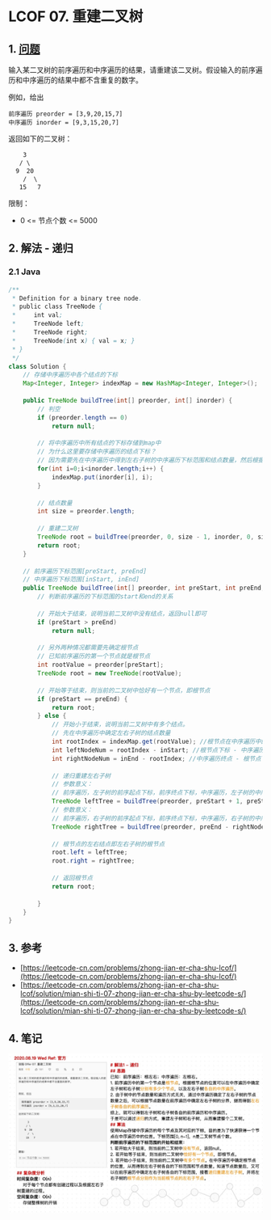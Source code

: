# LCOF 07. 重建二叉树

## 1. [问题](https://leetcode-cn.com/problems/zhong-jian-er-cha-shu-lcof/)

输入某二叉树的前序遍历和中序遍历的结果，请重建该二叉树。假设输入的前序遍历和中序遍历的结果中都不含重复的数字。

例如，给出

```
前序遍历 preorder = [3,9,20,15,7]
中序遍历 inorder = [9,3,15,20,7]
```

返回如下的二叉树：

```
    3
   / \
  9  20
    /  \
   15   7
```

限制：

* 0 <= 节点个数 <= 5000

## 2. 解法 - 递归

### 2.1 Java

```java
/**
 * Definition for a binary tree node.
 * public class TreeNode {
 *     int val;
 *     TreeNode left;
 *     TreeNode right;
 *     TreeNode(int x) { val = x; }
 * }
 */
class Solution {
    // 存储中序遍历中各个结点的下标
    Map<Integer, Integer> indexMap = new HashMap<Integer, Integer>();

    public TreeNode buildTree(int[] preorder, int[] inorder) {
        // 判空
        if (preorder.length == 0)
            return null;

        // 将中序遍历中所有结点的下标存储到map中
        // 为什么这里要存储中序遍历的结点下标？
        // 因为需要先在中序遍历中得到左右子树的中序遍历下标范围和结点数量，然后根据左右子树的结点数量才能在前序遍历中确定左右子树的前序遍历下标范围。
        for(int i=0;i<inorder.length;i++) {
            indexMap.put(inorder[i], i);
        }

        // 结点数量
        int size = preorder.length;

        // 重建二叉树
        TreeNode root = buildTree(preorder, 0, size - 1, inorder, 0, size - 1);
        return root;
    }

    // 前序遍历下标范围[preStart, preEnd]
    // 中序遍历下标范围[inStart, inEnd]
    public TreeNode buildTree(int[] preorder, int preStart, int preEnd, int[] inorder, int inStart, int inEnd) {
        // 判断前序遍历的下标范围的start和end的关系

        // 开始大于结束，说明当前二叉树中没有结点，返回null即可
        if (preStart > preEnd)
            return null;

        // 另外两种情况都需要先确定根节点
        // 已知前序遍历的第一个节点就是根节点
        int rootValue = preorder[preStart];
        TreeNode root = new TreeNode(rootValue);

        // 开始等于结束，则当前的二叉树中恰好有一个节点，即根节点
        if (preStart == preEnd) {
            return root;
        } else {
            // 开始小于结束，说明当前二叉树中有多个结点。
            // 先在中序遍历中确定左右子树的结点数量
            int rootIndex = indexMap.get(rootValue); //根节点在中序遍历中的下标
            int leftNodeNum = rootIndex - inStart; //根节点下标 - 中序遍历起点 = 左子树结点数量
            int rightNodeNum = inEnd - rootIndex; //中序遍历终点 - 根节点下标 = 右子树结点数量

            // 递归重建左右子树
            // 参数意义：
            // 前序遍历，左子树的前序起点下标，前序终点下标，中序遍历，左子树的中序起点下标，中序终点下标
            TreeNode leftTree = buildTree(preorder, preStart + 1, preStart + leftNodeNum, inorder, inStart, inStart + leftNodeNum - 1); // 最后一个参数也可以是rootIndex - 1
            // 参数意义：
            // 前序遍历，右子树的前序起点下标，前序终点下标，中序遍历，右子树的中序起点下标，中序终点下标
            TreeNode rightTree = buildTree(preorder, preEnd - rightNodeNum + 1, preEnd, inorder, rootIndex + 1, inEnd);

            // 根节点的左右结点即左右子树的根节点
            root.left = leftTree;
            root.right = rightTree;

            // 返回根节点
            return root;

        }
    }
}
```

## 3. 参考

* [https://leetcode-cn.com/problems/zhong-jian-er-cha-shu-lcof/](https://leetcode-cn.com/problems/zhong-jian-er-cha-shu-lcof/)
* [https://leetcode-cn.com/problems/zhong-jian-er-cha-shu-lcof/solution/mian-shi-ti-07-zhong-jian-er-cha-shu-by-leetcode-s/](https://leetcode-cn.com/problems/zhong-jian-er-cha-shu-lcof/solution/mian-shi-ti-07-zhong-jian-er-cha-shu-by-leetcode-s/)

## 4. 笔记

![](<../../../.gitbook/assets/image (18).png>)
